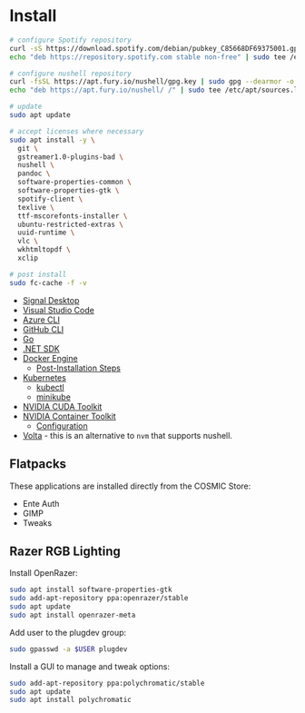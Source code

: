 # Install

```sh
# configure Spotify repository
curl -sS https://download.spotify.com/debian/pubkey_C85668DF69375001.gpg | sudo gpg --dearmor --yes -o /etc/apt/trusted.gpg.d/spotify.gpg
echo "deb https://repository.spotify.com stable non-free" | sudo tee /etc/apt/sources.list.d/spotify.list

# configure nushell repository
curl -fsSL https://apt.fury.io/nushell/gpg.key | sudo gpg --dearmor -o /etc/apt/trusted.gpg.d/fury-nushell.gpg
echo "deb https://apt.fury.io/nushell/ /" | sudo tee /etc/apt/sources.list.d/fury.list

# update
sudo apt update

# accept licenses where necessary
sudo apt install -y \
  git \
  gstreamer1.0-plugins-bad \
  nushell \
  pandoc \
  software-properties-common \
  software-properties-gtk \
  spotify-client \
  texlive \
  ttf-mscorefonts-installer \
  ubuntu-restricted-extras \
  uuid-runtime \
  vlc \
  wkhtmltopdf \
  xclip

# post install
sudo fc-cache -f -v
```

* [Signal Desktop](https://signal.org/download/#)
* [Visual Studio Code](https://code.visualstudio.com/)
* [Azure CLI](https://learn.microsoft.com/en-us/cli/azure/install-azure-cli-linux?pivots=apt#option-2-step-by-step-installation-instructions)
* [GitHub CLI](https://github.com/cli/cli/blob/trunk/docs/install_linux.md)
* [Go](https://go.dev/doc/install)
* [.NET SDK](https://learn.microsoft.com/en-us/dotnet/core/install/linux-scripted-manual#scripted-install)
* [Docker Engine](https://docs.docker.com/engine/install/ubuntu/)
  * [Post-Installation Steps](https://docs.docker.com/engine/install/linux-postinstall/)
* [Kubernetes](https://kubernetes.io/docs/tasks/tools/)
  * [kubectl](https://kubernetes.io/docs/tasks/tools/install-kubectl-linux/)
  * [minikube](https://minikube.sigs.k8s.io/docs/start/?arch=%2Flinux%2Fx86-64%2Fstable%2Fbinary+download)
* [NVIDIA CUDA Toolkit](https://developer.nvidia.com/cuda-downloads)
* [NVIDIA Container Toolkit](https://docs.nvidia.com/datacenter/cloud-native/container-toolkit/latest/install-guide.html)
  * [Configuration](https://docs.nvidia.com/datacenter/cloud-native/container-toolkit/latest/install-guide.html#configuration)
* [Volta](https://volta.sh/) - this is an alternative to `nvm` that supports nushell.

## Flatpacks

These applications are installed directly from the COSMIC Store:

* Ente Auth
* GIMP
* Tweaks

## Razer RGB Lighting

Install OpenRazer:

```sh
sudo apt install software-properties-gtk
sudo add-apt-repository ppa:openrazer/stable
sudo apt update
sudo apt install openrazer-meta
```

Add user to the plugdev group:

```sh
sudo gpasswd -a $USER plugdev
```

Install a GUI to manage and tweak options:

```sh
sudo add-apt-repository ppa:polychromatic/stable
sudo apt update
sudo apt install polychromatic
```
